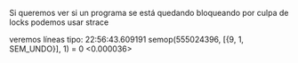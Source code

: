 Si queremos ver si un programa se está quedando bloqueando por culpa de locks podemos usar strace

veremos líneas tipo:
22:56:43.609191 semop(555024396, [{9, 1, SEM_UNDO}], 1) = 0 <0.000036>
